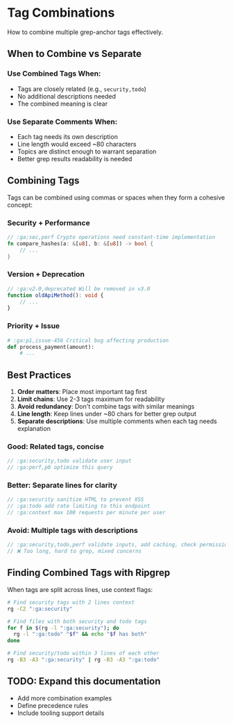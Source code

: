 # Tag Combinations

How to combine multiple grep-anchor tags effectively.

## When to Combine vs Separate

### Use Combined Tags When:

- Tags are closely related (e.g., `security,todo`)
- No additional descriptions needed
- The combined meaning is clear

### Use Separate Comments When:

- Each tag needs its own description
- Line length would exceed ~80 characters
- Topics are distinct enough to warrant separation
- Better grep results readability is needed

## Combining Tags

Tags can be combined using commas or spaces when they form a cohesive concept:

### Security + Performance

```rust
// :ga:sec,perf Crypto operations need constant-time implementation
fn compare_hashes(a: &[u8], b: &[u8]) -> bool {
    // ...
}
```

### Version + Deprecation

```typescript
// :ga:v2.0,deprecated Will be removed in v3.0
function oldApiMethod(): void {
    // ...
}
```

### Priority + Issue

```python
# :ga:p1,issue-456 Critical bug affecting production
def process_payment(amount):
    # ...
```

## Best Practices

1. **Order matters**: Place most important tag first
2. **Limit chains**: Use 2-3 tags maximum for readability
3. **Avoid redundancy**: Don't combine tags with similar meanings
4. **Line length**: Keep lines under ~80 chars for better grep output
5. **Separate descriptions**: Use multiple comments when each tag needs explanation

### Good: Related tags, concise

```javascript
// :ga:security,todo validate user input
// :ga:perf,p0 optimize this query
```

### Better: Separate lines for clarity

```javascript
// :ga:security sanitize HTML to prevent XSS
// :ga:todo add rate limiting to this endpoint
// :ga:context max 100 requests per minute per user
```

### Avoid: Multiple tags with descriptions

```javascript
// :ga:security,todo,perf validate inputs, add caching, check permissions
// ❌ Too long, hard to grep, mixed concerns
```

## Finding Combined Tags with Ripgrep

When tags are split across lines, use context flags:

```bash
# Find security tags with 2 lines context
rg -C2 ":ga:security"

# Find files with both security and todo tags
for f in $(rg -l ":ga:security"); do 
  rg -l ":ga:todo" "$f" && echo "$f has both"
done

# Find security/todo within 3 lines of each other
rg -B3 -A3 ":ga:security" | rg -B3 -A3 ":ga:todo"
```

## TODO: Expand this documentation

- Add more combination examples
- Define precedence rules
- Include tooling support details